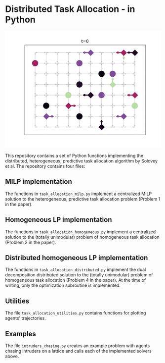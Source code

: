 # Distributed Task Allocation - in Python

![Intruders chasing bad guys](img/python_intruders.gif)

This repository contains a set of Python functions implementing the distributed, heterogeneous, predictive task allocation algorithm by Solovey et al.
The repository contains four files:

## MILP implementation

The functions in `task_allocation_milp.py` implement a centralized MILP solution to the heterogeneous, predictive task allocation problem (Problem 1 in the paper).

## Homogeneous LP implementation

The functions in `task_allocation_homogeneous.py` implement a centralized solution to the (totally unimodular) problem of homogeneous task allocation (Problem 2 in the paper).

## Distributed homogeneous LP implementation

The functions in `task_allocation_distributed.py` implement the dual decomposition distributed solution to the (totally unimodular) problem of homogeneous task allocation (Problem 4 in the paper). At the time of writing, only the optimization subroutine is implemented.

## Utilities

The file `task_allocation_utilities.py` contains functions for plotting agents' trajectories.

## Examples

The file `intruders_chasing.py` creates an example problem with agents chasing intruders on a lattice and calls each of the implemented solvers above.
